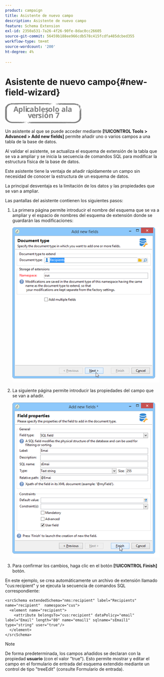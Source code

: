 ```yaml
---
product: campaign
title: Asistente de nuevo campo
description: Asistente de nuevo campo
feature: Schema Extension
exl-id: 2350a531-7a26-4f26-90fe-8dac0cc26605
source-git-commit: 56459b188ee966cdb578c415fcdfa485dcbed355
workflow-type: tm+mt
source-wordcount: '200'
ht-degree: 4%

---
```


# Asistente de nuevo campo{#new-field-wizard}

![](../../assets/v7-only.svg)

Un asistente al que se puede acceder mediante **[!UICONTROL Tools > Advanced > Add new fields]** permite añadir uno o varios campos a una tabla de la base de datos.

Al validar el asistente, se actualiza el esquema de extensión de la tabla que se va a ampliar y se inicia la secuencia de comandos SQL para modificar la estructura física de la base de datos.

Este asistente tiene la ventaja de añadir rápidamente un campo sin necesidad de conocer la estructura de un esquema de datos.

La principal desventaja es la limitación de los datos y las propiedades que se van a ampliar.

Las pantallas del asistente contienen los siguientes pasos:

1. La primera página permite introducir el nombre del esquema que se va a ampliar y el espacio de nombres del esquema de extensión donde se guardarán las modificaciones:

   ![](assets/d_ncs_integration_schema_addfield.png)

1. La siguiente página permite introducir las propiedades del campo que se van a añadir.

   ![](assets/d_ncs_integration_schema_addfield2.png)

1. Para confirmar los cambios, haga clic en el botón **[!UICONTROL Finish]** botón.

En este ejemplo, se crea automáticamente un archivo de extensión llamado &quot;cus:recipient&quot; y se ejecuta la secuencia de comandos SQL correspondiente:

```
<srcSchema extendedSchema="nms:recipient" label="Recipients" name="recipient"  namespace="cus">  
  <element name="recipient">    
    <attribute belongsTo="cus:recipient" dataPolicy="email" label="Email" length="80" name="email1" sqlname="sEmail1" type="string" user="true"/>  
  </element>
</srcSchema>
```

>[!NOTE]
>
>De forma predeterminada, los campos añadidos se declaran con la propiedad **usuario** (con el valor &quot;true&quot;). Esto permite mostrar y editar el campo en el formulario de entrada del esquema extendido mediante un control de tipo &quot;treeEdit&quot; (consulte Formulario de entrada).
